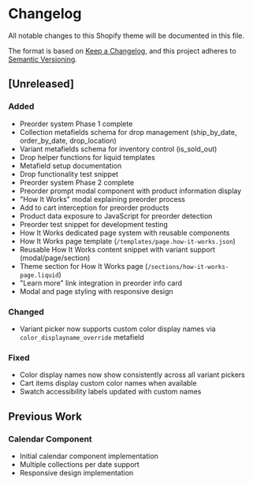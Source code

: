 # Changelog

All notable changes to this Shopify theme will be documented in this file.

The format is based on [Keep a Changelog](https://keepachangelog.com/en/1.0.0/),
and this project adheres to [Semantic Versioning](https://semver.org/spec/v2.0.0.html).

## [Unreleased]

### Added
- Preorder system Phase 1 complete
- Collection metafields schema for drop management (ship_by_date, order_by_date, drop_location)
- Variant metafields schema for inventory control (is_sold_out)
- Drop helper functions for liquid templates
- Metafield setup documentation
- Drop functionality test snippet
- Preorder system Phase 2 complete
- Preorder prompt modal component with product information display
- "How It Works" modal explaining preorder process
- Add to cart interception for preorder products
- Product data exposure to JavaScript for preorder detection
- Preorder test snippet for development testing
- How It Works dedicated page system with reusable components
- How It Works page template (`/templates/page.how-it-works.json`)
- Reusable How It Works content snippet with variant support (modal/page/section)
- Theme section for How It Works page (`/sections/how-it-works-page.liquid`)
- "Learn more" link integration in preorder info card
- Modal and page styling with responsive design

### Changed
- Variant picker now supports custom color display names via `color_displayname_override` metafield

### Fixed
- Color display names now show consistently across all variant pickers
- Cart items display custom color names when available
- Swatch accessibility labels updated with custom names

## Previous Work

### Calendar Component
- Initial calendar component implementation
- Multiple collections per date support
- Responsive design implementation